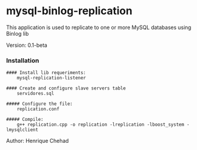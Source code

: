 mysql-binlog-replication
========================


This application is used to replicate to one or more MySQL databases using Binlog lib

Version: 0.1-beta


### Installation


    #### Install lib requeriments: 
        mysql-replication-listener

    #### Create and configure slave servers table
        servidores.sql

    ##### Configure the file: 
        replication.conf

    ##### Compile: 
        g++ replication.cpp -o replication -lreplication -lboost_system -lmysqlclient





Author: Henrique Chehad
